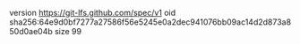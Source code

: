 version https://git-lfs.github.com/spec/v1
oid sha256:64e9d0bf7277a27586f56e5245e0a2dec941076bb09ac14d2d873a850d0ae04b
size 99
